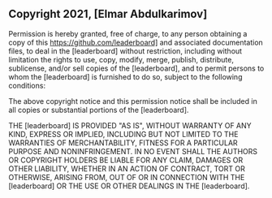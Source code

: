 ## Copyright 2021, [Elmar Abdulkarimov]

Permission is hereby granted, free of charge, to any person obtaining a copy of this https://github.com/leaderboard] and associated documentation files, to deal in the [leaderboard] without restriction, including without limitation the rights to use, copy, modify, merge, publish, distribute, sublicense, and/or sell copies of the [leaderboard], and to permit persons to whom the [leaderboard] is furnished to do so, subject to the following conditions:

The above copyright notice and this permission notice shall be included in all copies or substantial portions of the [leaderboard].

THE [leaderboard] IS PROVIDED "AS IS", WITHOUT WARRANTY OF ANY KIND, EXPRESS OR IMPLIED, INCLUDING BUT NOT LIMITED TO THE WARRANTIES OF MERCHANTABILITY, FITNESS FOR A PARTICULAR PURPOSE AND NONINFRINGEMENT. IN NO EVENT SHALL THE AUTHORS OR COPYRIGHT HOLDERS BE LIABLE FOR ANY CLAIM, DAMAGES OR OTHER LIABILITY, WHETHER IN AN ACTION OF CONTRACT, TORT OR OTHERWISE, ARISING FROM, OUT OF OR IN CONNECTION WITH THE [leaderboard] OR THE USE OR OTHER DEALINGS IN THE [leaderboard].
